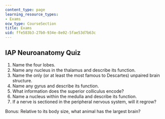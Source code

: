 ```yaml
---
content_type: page
learning_resource_types:
- Exams
ocw_type: CourseSection
title: Exams
uid: ffe583b3-27b0-934e-8e02-5fae53d7b63c
---
```


IAP Neuroanatomy Quiz
---------------------

1.  Name the four lobes.
2.  Name any nucleus in the thalamus and describe its function.
3.  Name the only (or at least the most famous to Descartes) unpaired brain structure.
4.  Name any gyrus and describe its function.
5.  What information does the superior colliculus encode?
6.  Name a nucleus within the medulla and describe its function.
7.  If a nerve is sectioned in the peripheral nervous system, will it regrow?

Bonus: Relative to its body size, what animal has the largest brain?